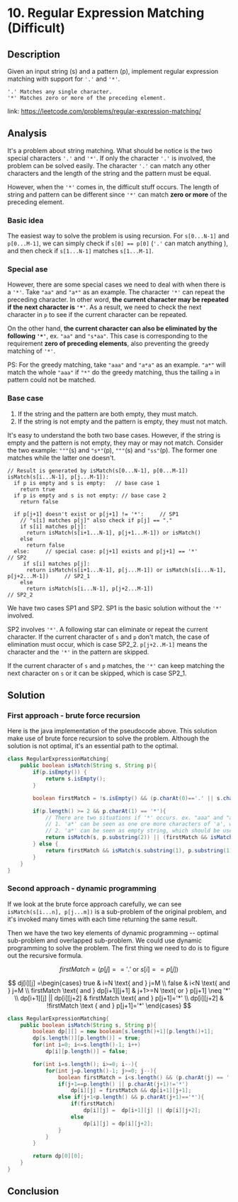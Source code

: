 # 10. Regular Expression Matching (Difficult)
 
## Description
Given an input string (s) and a pattern (p), implement regular expression matching with support for `'.'` and `'*'`.

```
'.' Matches any single character.
'*' Matches zero or more of the preceding element.
```

link: https://leetcode.com/problems/regular-expression-matching/


## Analysis
It's a problem about string matching. What should be notice is the two special characters `'.'` and `'*'`. If only 
the character `'.'` is involved, the problem can be solved easily. The character `'.'` can match any other characters and 
the length of the string and the pattern must be equal. 

However, when the `'*'` comes in, the difficult stuff occurs. The length of string and pattern can be different
 since `'*'` can match **zero or more** of the preceding element. 
 
 
### Basic idea
 The easiest way to solve the problem is using recursion. For `s[0...N-1]` and `p[0...M-1]`, we can simply check if
 `s[0] == p[0]` (`'.'` can match anything ), and then check if `s[1...N-1]` matches `s[1...M-1]`.
 
### Special ase
However, there are some special cases we need to deal with when there is a `'*'`. Take `"aa"` and `"a*"` as an example. 
The character `'*'` can repeat the preceding character. In other word, **the current character may be repeated if the next 
character is `'*'`**. As a result, we need to check the next character in `p` to see if the current character can be 
repeated. 

On the other hand, **the current character can also be eliminated by the following `'*'`**, ex. `"aa"` and `"s*aa"`.
This case is corresponding to the requirement **zero of preceding elements**, also preventing the greedy matching of `'*'`.

PS: For the greedy matching, take `"aaa"` and `"a*a"` as an example. `"a*"` will match the whole `"aaa"` if `"*"` do 
the greedy matching, thus the tailing `a` in pattern could not be matched.

### Base case
1. If the string and the pattern are both empty, they must match.
2. If the string is not empty and the pattern is empty, they must not match.

It's easy to understand the both two base cases. However, if the string is empty and the pattern is not empty, they may 
or may not match. Consider the two example: `"""`(s) and `"s*"`(p),  `"""`(s) and `"ss"`(p). The former one matches while 
the latter one doesn't. 

```
// Result is generated by isMatch(s[0...N-1], p[0...M-1])
isMatch(s[i...N-1], p[j...M-1]):
  if p is empty and s is empty:   // base case 1
    return true
  if p is empty and s is not empty: // base case 2
    return false
  
  if p[j+1] doesn't exist or p[j+1] != '*':     // SP1
    // "s[i] matches p[j]" also check if p[j] == "." 
    if s[i] matches p[j]:                                 
      return isMatch(s[i+1...N-1], p[j+1...M-1]) or isMatch()
    else
      return false                              
  else:     // special case: p[j+1] exists and p[j+1] == '*'                            // SP2
     if s[i] matches p[j]:     
      return isMatch(s[i+1...N-1], p[j...M-1]) or isMatch(s[i...N-1], p[j+2...M-1])     // SP2_1
    else
      return isMatch(s[i...N-1], p[j+2...M-1])                                          // SP2_2
```

We have two cases SP1 and SP2. SP1 is the basic solution without the `'*'` involved. 

SP2 involves `'*'`. A following star can eliminate or repeat the current character. If the current character of `s` and `p`
don't match, the case of elimination must occur, which is case SP2_2. `p[j+2..M-1]` means the character and the `'*'` in 
the pattern are skipped.

If the current character of `s` and `p` matches, the `'*'` can keep matching the next character on `s` 
or it can be skipped, which is case SP2_1.

## Solution
### First approach - brute force recursion
Here is the java implementation of the pseudocode above. This solution make use of brute force recursion to solve the 
problem. Although the solution is not optimal, it's an essential path to the optimal. 
```java
class RegularExpressionMatching{
    public boolean isMatch(String s, String p){
        if(p.isEmpty()) {
            return s.isEmpty();
        }

        boolean firstMatch = !s.isEmpty() && (p.charAt(0)=='.' || s.charAt(0) == p.charAt(0));

        if(p.length() >= 2 && p.charAt(1) == '*'){
            // There are two situations if '*' occurs. ex. "aaa" and "a*a"
            // 1. 'a*' can be seen as one ore more characters of 'a', which should only be used if first character of both string matches.
            // 2. 'a*' can be seen as empty string, which should be used no matter firstMatch is true or false.
            return isMatch(s, p.substring(2)) || (firstMatch && isMatch(s.substring(1), p));
        } else {
            return firstMatch && isMatch(s.substring(1), p.substring(1));
        }
    }
}
```

### Second approach - dynamic programming
If we look at the brute force approach carefully, we can see `isMatch(s[i...n], p[j...m])` is a sub-problem of the original problem, and
it's invoked many times with each time returning the same result.

Then we have the two key elements of dynamic programming -- optimal sub-problem and overlapped sub-problem. We could use dynamic programming
to solve the problem. The first thing we need to do is to figure out the recursive formula.

$$firstMatch = (p[j] == '.' \text { or } s[i] == p[j])$$

$$
dj[i][j] =\begin{cases}
  true & i=N \text{ and } j=M \\
  false & i<N \text{ and } j=M \\ 
  firstMatch \text{ and } dp[i+1][j+1] & j+1>=N \text{ or } p[j+1] 	\neq '*' \\
  dp[i+1][j] || dp[i][j+2] & firstMatch \text{ and } p[j+1]='*' \\
  dp[i][j+2] & !firstMatch \text { and } p[j+1]='*'
  \end{cases}
$$


```java
class RegularExpressionMatching{
    public boolean isMatch(String s, String p){
        boolean dp[][] = new boolean[s.length()+1][p.length()+1];
        dp[s.length()][p.length()] = true;
        for(int i=0; i<=s.length()-1; i++)
            dp[i][p.length()] = false;

        for(int i=s.length(); i>=0; i--){
            for(int j=p.length()-1; j>=0; j--){
                boolean firstMatch = i<s.length() && (p.charAt(j) == '.' || s.charAt(i) == p.charAt(j));
                if(j+1==p.length() || p.charAt(j+1)!='*')
                    dp[i][j] = firstMatch && dp[i+1][j+1];
                else if(j+1<p.length() && p.charAt(j+1)=='*'){
                    if(firstMatch)
                        dp[i][j] =  dp[i+1][j] || dp[i][j+2];
                    else
                        dp[i][j] = dp[i][j+2];
                }
            }
        }

        return dp[0][0];
    }
}
```


## Conclusion